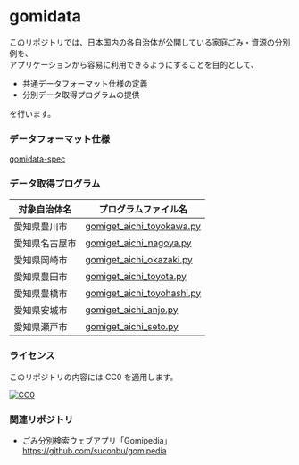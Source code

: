 # gomidata

このリポジトリでは、日本国内の各自治体が公開している家庭ごみ・資源の分別例を、  
アプリケーションから容易に利用できるようにすることを目的として、

* 共通データフォーマット仕様の定義
* 分別データ取得プログラムの提供

を行います。

### データフォーマット仕様

[gomidata-spec](gomidata-spec.md)

### データ取得プログラム

対象自治体名   | プログラムファイル名
---------------|------------------------------
愛知県豊川市   | [gomiget_aichi_toyokawa.py](gomiget_aichi_toyokawa.py)
愛知県名古屋市 | [gomiget_aichi_nagoya.py](gomiget_aichi_nagoya.py)
愛知県岡崎市   | [gomiget_aichi_okazaki.py](gomiget_aichi_okazaki.py)
愛知県豊田市   | [gomiget_aichi_toyota.py](gomiget_aichi_toyota.py)
愛知県豊橋市   | [gomiget_aichi_toyohashi.py](gomiget_aichi_toyohashi.py)
愛知県安城市   | [gomiget_aichi_anjo.py](gomiget_aichi_anjo.py)
愛知県瀬戸市   | [gomiget_aichi_seto.py](gomiget_aichi_seto.py)

### ライセンス

このリポジトリの内容には CC0 を適用します。

[![CC0](https://i.creativecommons.org/p/zero/1.0/88x31.png "CC0")](https://creativecommons.org/publicdomain/zero/1.0/deed.ja)

### 関連リポジトリ

* ごみ分別検索ウェブアプリ「Gomipedia」  
https://github.com/suconbu/gomipedia
